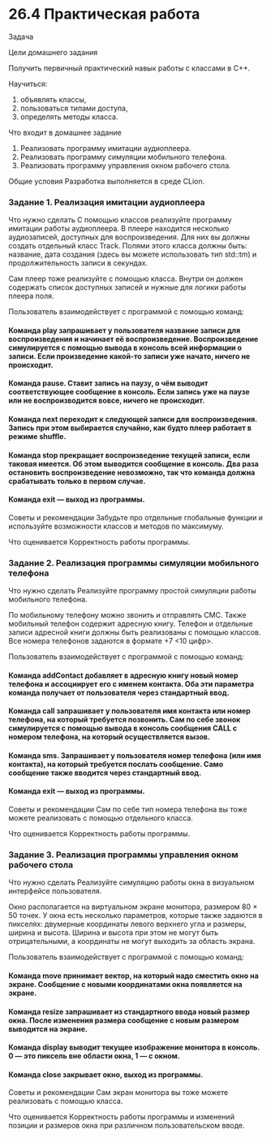# **26.4 Практическая работа**

Задача

Цели домашнего задания

Получить первичный практический навык работы с классами в C++.

Научиться:
1. объявлять классы,
2. пользоваться типами доступа,
3. определять методы класса.


Что входит в домашнее задание
1. Реализовать программу имитации аудиоплеера.
2. Реализовать программу симуляции мобильного телефона.
3. Реализовать программу управления окном рабочего стола.


Общие условия
Разработка выполняется в среде CLion.

### **Задание 1. Реализация имитации аудиоплеера**

Что нужно сделать
С помощью классов реализуйте программу имитации работы аудиоплеера. В плеере находится несколько аудиозаписей,
доступных для воспроизведения. Для них вы должны создать отдельный класс Track. Полями этого класса должны быть:
название, дата создания (здесь вы можете использовать тип std::tm) и продолжительность записи в секундах.

Сам плеер тоже реализуйте с помощью класса. Внутри он должен содержать список доступных записей и нужные для 
логики работы плеера поля.

Пользователь взаимодействует с программой с помощью команд:

#### **Команда play** запрашивает у пользователя название записи для воспроизведения и начинает её воспроизведение. Воспроизведение симулируется с помощью вывода в консоль всей информации о записи. Если произведение какой-то записи уже начато, ничего не происходит. 

#### **Команда pause.** Ставит запись на паузу, о чём выводит соответствующее сообщение в консоль. Если запись уже на паузе или не воспроизводится вовсе, ничего не происходит.

#### **Команда next** переходит к следующей записи для воспроизведения. Запись при этом выбирается случайно, как будто плеер работает в режиме shuffle.

#### **Команда stop** прекращает воспроизведение текущей записи, если таковая имеется. Об этом выводится  сообщение в консоль. Два раза остановить воспроизведение невозможно, так что команда должна срабатывать только  в первом случае.

#### **Команда exit** — выход из программы.


Советы и рекомендации
Забудьте про отдельные глобальные функции и используйте возможности классов и методов по максимуму.


Что оценивается
Корректность работы программы.


### **Задание 2. Реализация программы симуляции мобильного телефона**

Что нужно сделать
Реализуйте программу простой симуляции работы мобильного телефона.

По мобильному телефону можно звонить и отправлять СМС. Также мобильный телефон содержит адресную книгу. 
Телефон и отдельные записи адресной книги должны быть реализованы с помощью классов. Все номера телефонов 
задаются в формате +7 <10 цифр>.

Пользователь взаимодействует с программой с помощью команд:

#### **Команда addContact** добавляет в адресную книгу новый номер телефона и ассоциирует его с именем контакта. Оба эти параметра команда получает от пользователя через стандартный ввод.

#### **Команда call** запрашивает у пользователя имя контакта или номер телефона, на который требуется позвонить. Сам по себе звонок симулируется с помощью вывода в консоль сообщения CALL с номером телефона, на который осуществляется вызов.

#### **Команда sms.** Запрашивает у пользователя номер телефона (или имя контакта), на который требуется послать сообщение. Само сообщение также вводится через стандартный ввод.

#### **Команда exit** — выход из программы.


Советы и рекомендации
Сам по себе тип номера телефона вы тоже можете реализовать с помощью отдельного класса.

Что оценивается
Корректность работы программы.


### **Задание 3. Реализация программы управления окном рабочего стола**

Что нужно сделать
Реализуйте симуляцию работы окна в визуальном интерфейсе пользователя.

Окно располагается на виртуальном экране монитора, размером 80 × 50 точек. У окна есть несколько параметров, 
которые также задаются в пикселях: двумерные координаты левого верхнего угла и размеры, ширина и высота. 
Ширина и высота при этом не могут быть отрицательными, а координаты не могут выходить за область экрана.

Пользователь взаимодействует с программой с помощью команд:

#### **Команда move** принимает вектор, на который надо сместить окно на экране. Сообщение с новыми координатами окна появляется на экране.

#### **Команда resize** запрашивает из стандартного ввода новый размер окна. После изменения размера сообщение с новым размером выводится на экране.

#### **Команда display** выводит текущее изображение монитора в консоль. 0 — это пиксель вне области окна, 1 — с окном.

#### **Команда close** закрывает окно, выход из программы.


Советы и рекомендации
Сам экран монитора вы тоже можете реализовать с помощью класса.

Что оценивается
Корректность работы программы и изменений позиции и размеров окна при различном пользовательском вводе.
